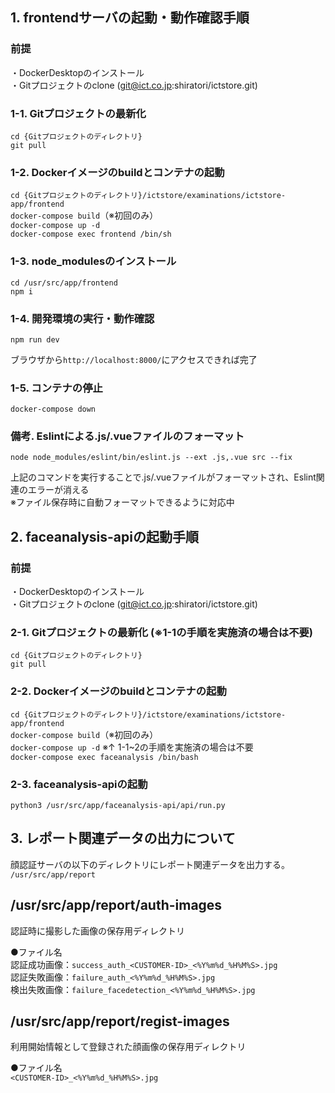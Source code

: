 ## 1. frontendサーバの起動・動作確認手順

### 前提
・DockerDesktopのインストール  
・Gitプロジェクトのclone (git@ict.co.jp:shiratori/ictstore.git) 

### 1-1. Gitプロジェクトの最新化
`cd {Gitプロジェクトのディレクトリ}`  
`git pull`  

### 1-2. Dockerイメージのbuildとコンテナの起動
`cd {Gitプロジェクトのディレクトリ}/ictstore/examinations/ictstore-app/frontend`  
`docker-compose build`（※初回のみ）  
`docker-compose up -d`  
`docker-compose exec frontend /bin/sh`  

### 1-3. node_modulesのインストール
`cd /usr/src/app/frontend`  
`npm i`  

### 1-4. 開発環境の実行・動作確認
`npm run dev`   
  
ブラウザから`http://localhost:8000/`にアクセスできれば完了  

### 1-5. コンテナの停止
`docker-compose down`  

### 備考. Eslintによる.js/.vueファイルのフォーマット
`node node_modules/eslint/bin/eslint.js --ext .js,.vue src --fix`  

上記のコマンドを実行することで.js/.vueファイルがフォーマットされ、Eslint関連のエラーが消える  
※ファイル保存時に自動フォーマットできるように対応中



## 2. faceanalysis-apiの起動手順

### 前提
・DockerDesktopのインストール  
・Gitプロジェクトのclone (git@ict.co.jp:shiratori/ictstore.git) 

### 2-1. Gitプロジェクトの最新化 (※1-1の手順を実施済の場合は不要)
`cd {Gitプロジェクトのディレクトリ}`  
`git pull`  

### 2-2. Dockerイメージのbuildとコンテナの起動
`cd {Gitプロジェクトのディレクトリ}/ictstore/examinations/ictstore-app/frontend`  
`docker-compose build`（※初回のみ）  
`docker-compose up -d` 
※↑ 1-1~2の手順を実施済の場合は不要  
`docker-compose exec faceanalysis /bin/bash`

### 2-3. faceanalysis-apiの起動
`python3 /usr/src/app/faceanalysis-api/api/run.py`  



## 3. レポート関連データの出力について

顔認証サーバの以下のディレクトリにレポート関連データを出力する。  
`/usr/src/app/report`  
  
## /usr/src/app/report/auth-images  
認証時に撮影した画像の保存用ディレクトリ  
  
●ファイル名  
認証成功画像：`success_auth_<CUSTOMER-ID>_<%Y%m%d_%H%M%S>.jpg`  
認証失敗画像：`failure_auth_<%Y%m%d_%H%M%S>.jpg`  
検出失敗画像：`failure_facedetection_<%Y%m%d_%H%M%S>.jpg`  

## /usr/src/app/report/regist-images  
利用開始情報として登録された顔画像の保存用ディレクトリ  
  
●ファイル名  
`<CUSTOMER-ID>_<%Y%m%d_%H%M%S>.jpg`    